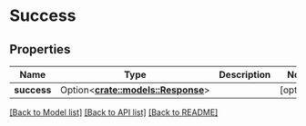 # Success

## Properties

Name | Type | Description | Notes
------------ | ------------- | ------------- | -------------
**success** | Option<[**crate::models::Response**](Response.md)> |  | [optional]

[[Back to Model list]](../README.md#documentation-for-models) [[Back to API list]](../README.md#documentation-for-api-endpoints) [[Back to README]](../README.md)


